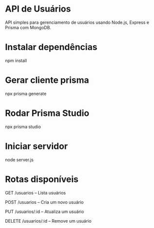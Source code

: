 # API de Usuários

API simples para gerenciamento de usuários usando Node.js, Express e Prisma com MongoDB.

# Instalar dependências
npm install

# Gerar cliente prisma
npx prisma generate

# Rodar Prisma Studio 
npx prisma studio

# Iniciar servidor
node server.js


# Rotas disponíveis 
GET /usuarios – Lista usuários

POST /usuarios – Cria um novo usuário

PUT /usuarios/:id – Atualiza um usuário

DELETE /usuarios/:id – Remove um usuário

